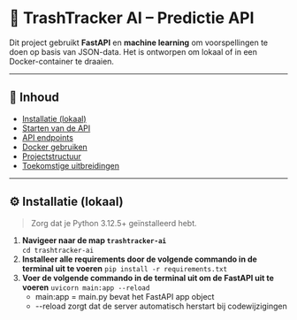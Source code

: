 # 🧠 TrashTracker AI – Predictie API

Dit project gebruikt **FastAPI** en **machine learning** om voorspellingen te doen op basis van JSON-data. Het is ontworpen om lokaal of in een Docker-container te draaien.

---

## 📁 Inhoud

- [Installatie (lokaal)](#-installatie-lokaal)
- [Starten van de API](#-api-starten)
- [API endpoints](#-api-endpoints)
- [Docker gebruiken](#-docker-gebruiken)
- [Projectstructuur](#-projectstructuur)
- [Toekomstige uitbreidingen](#-toekomstige-uitbreidingen)

---

## ⚙️ Installatie (lokaal)

> Zorg dat je Python 3.12.5+ geïnstalleerd hebt.

1. **Navigeer naar de map ```trashtracker-ai```**  
   ```cd trashtracker-ai```
2. **Installeer alle requirements door de volgende commando in de terminal uit te voeren**
   ```pip install -r requirements.txt```
3. **Voer de volgende commando in de terminal uit om de FastAPI uit te voeren**
   ```uvicorn main:app --reload```
    - main:app = main.py bevat het FastAPI app object
    - --reload zorgt dat de server automatisch herstart bij codewijzigingen
